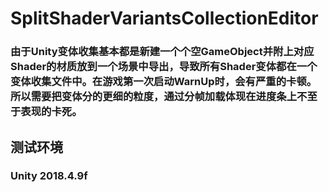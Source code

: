 # SplitShaderVariantsCollectionEditor

### 由于Unity变体收集基本都是新建一个个空GameObject并附上对应Shader的材质放到一个场景中导出，导致所有Shader变体都在一个变体收集文件中。在游戏第一次启动WarnUp时，会有严重的卡顿。所以需要把变体分的更细的粒度，通过分帧加载体现在进度条上不至于表现的卡死。

## 测试环境

### Unity 2018.4.9f

